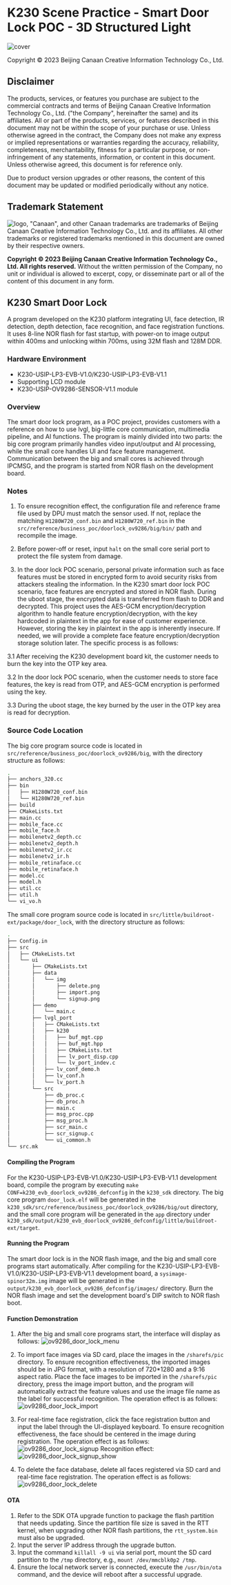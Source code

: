 # K230 Scene Practice - Smart Door Lock POC - 3D Structured Light

![cover](../../../zh/02_applications/business_poc/images/canaan-cover.png)

Copyright © 2023 Beijing Canaan Creative Information Technology Co., Ltd.

<div style="page-break-after:always"></div>

## Disclaimer

The products, services, or features you purchase are subject to the commercial contracts and terms of Beijing Canaan Creative Information Technology Co., Ltd. ("the Company", hereinafter the same) and its affiliates. All or part of the products, services, or features described in this document may not be within the scope of your purchase or use. Unless otherwise agreed in the contract, the Company does not make any express or implied representations or warranties regarding the accuracy, reliability, completeness, merchantability, fitness for a particular purpose, or non-infringement of any statements, information, or content in this document. Unless otherwise agreed, this document is for reference only.

Due to product version upgrades or other reasons, the content of this document may be updated or modified periodically without any notice.

## Trademark Statement

![logo](../../../zh/02_applications/business_poc/images/logo.png), "Canaan", and other Canaan trademarks are trademarks of Beijing Canaan Creative Information Technology Co., Ltd. and its affiliates. All other trademarks or registered trademarks mentioned in this document are owned by their respective owners.

**Copyright © 2023 Beijing Canaan Creative Information Technology Co., Ltd. All rights reserved.**
Without the written permission of the Company, no unit or individual is allowed to excerpt, copy, or disseminate part or all of the content of this document in any form.

<div style="page-break-after:always"></div>

## K230 Smart Door Lock

A program developed on the K230 platform integrating UI, face detection, IR detection, depth detection, face recognition, and face registration functions. It uses 8-line NOR flash for fast startup, with power-on to image output within 400ms and unlocking within 700ms, using 32M flash and 128M DDR.

### Hardware Environment

- K230-USIP-LP3-EVB-V1.0/K230-USIP-LP3-EVB-V1.1
- Supporting LCD module
- K230-USIP-OV9286-SENSOR-V1.1 module

### Overview

The smart door lock program, as a POC project, provides customers with a reference on how to use lvgl, big-little core communication, multimedia pipeline, and AI functions. The program is mainly divided into two parts: the big core program primarily handles video input/output and AI processing, while the small core handles UI and face feature management. Communication between the big and small cores is achieved through IPCMSG, and the program is started from NOR flash on the development board.

### Notes

1. To ensure recognition effect, the configuration file and reference frame file used by DPU must match the sensor used. If not, replace the matching `H1280W720_conf.bin` and `H1280W720_ref.bin` in the `src/reference/business_poc/doorlock_ov9286/big/bin/` path and recompile the image.

1. Before power-off or reset, input `halt` on the small core serial port to protect the file system from damage.

1. In the door lock POC scenario, personal private information such as face features must be stored in encrypted form to avoid security risks from attackers stealing the information. In the K230 smart door lock POC scenario, face features are encrypted and stored in NOR flash. During the uboot stage, the encrypted data is transferred from flash to DDR and decrypted. This project uses the AES-GCM encryption/decryption algorithm to handle feature encryption/decryption, with the key hardcoded in plaintext in the app for ease of customer experience. However, storing the key in plaintext in the app is inherently insecure. If needed, we will provide a complete face feature encryption/decryption storage solution later. The specific process is as follows:

3.1 After receiving the K230 development board kit, the customer needs to burn the key into the OTP key area.

3.2 In the door lock POC scenario, when the customer needs to store face features, the key is read from OTP, and AES-GCM encryption is performed using the key.

3.3 During the uboot stage, the key burned by the user in the OTP key area is read for decryption.

### Source Code Location

The big core program source code is located in `src/reference/business_poc/doorlock_ov9286/big`, with the directory structure as follows:

```sh
.
├── anchors_320.cc
├── bin
│   ├── H1280W720_conf.bin
│   └── H1280W720_ref.bin
├── build
├── CMakeLists.txt
├── main.cc
├── mobile_face.cc
├── mobile_face.h
├── mobilenetv2_depth.cc
├── mobilenetv2_depth.h
├── mobilenetv2_ir.cc
├── mobilenetv2_ir.h
├── mobile_retinaface.cc
├── mobile_retinaface.h
├── model.cc
├── model.h
├── util.cc
├── util.h
└── vi_vo.h
```

The small core program source code is located in `src/little/buildroot-ext/package/door_lock`, with the directory structure as follows:

```sh
.
├── Config.in
├── src
│   ├── CMakeLists.txt
│   └── ui
│       ├── CMakeLists.txt
│       ├── data
│       │   └── img
│       │       ├── delete.png
│       │       ├── import.png
│       │       └── signup.png
│       ├── demo
│       │   └── main.c
│       ├── lvgl_port
│       │   ├── CMakeLists.txt
│       │   ├── k230
│       │   │   ├── buf_mgt.cpp
│       │   │   ├── buf_mgt.hpp
│       │   │   ├── CMakeLists.txt
│       │   │   ├── lv_port_disp.cpp
│       │   │   └── lv_port_indev.c
│       │   ├── lv_conf_demo.h
│       │   ├── lv_conf.h
│       │   └── lv_port.h
│       └── src
│           ├── db_proc.c
│           ├── db_proc.h
│           ├── main.c
│           ├── msg_proc.cpp
│           ├── msg_proc.h
│           ├── scr_main.c
│           ├── scr_signup.c
│           └── ui_common.h
└── src.mk
```

#### Compiling the Program

For the K230-USIP-LP3-EVB-V1.0/K230-USIP-LP3-EVB-V1.1 development board, compile the program by executing `make CONF=k230_evb_doorlock_ov9286_defconfig` in the `k230_sdk` directory. The big core program `door_lock.elf` will be generated in the `k230_sdk/src/reference/business_poc/doorlock_ov9286/big/out` directory, and the small core program will be generated in the `app` directory under `k230_sdk/output/k230_evb_doorlock_ov9286_defconfig/little/buildroot-ext/target`.

#### Running the Program

The smart door lock is in the NOR flash image, and the big and small core programs start automatically. After compiling for the K230-USIP-LP3-EVB-V1.0/K230-USIP-LP3-EVB-V1.1 development board, a `sysimage-spinor32m.img` image will be generated in the `output/k230_evb_doorlock_ov9286_defconfig/images/` directory. Burn the NOR flash image and set the development board's DIP switch to NOR flash boot.

#### Function Demonstration

1. After the big and small core programs start, the interface will display as follows: ![ov9286_door_lock_menu](../../../zh/02_applications/business_poc/images/ov9286_door_lock_menu.png)

1. To import face images via SD card, place the images in the `/sharefs/pic` directory. To ensure recognition effectiveness, the imported images should be in JPG format, with a resolution of 720*1280 and a 9:16 aspect ratio. Place the face images to be imported in the `/sharefs/pic` directory, press the image import button, and the program will automatically extract the feature values and use the image file name as the label for successful recognition. The operation effect is as follows: ![ov9286_door_lock_import](../../../zh/02_applications/business_poc/images/ov9286_door_lock_import.png)

1. For real-time face registration, click the face registration button and input the label through the UI-displayed keyboard. To ensure recognition effectiveness, the face should be centered in the image during registration. The operation effect is as follows: ![ov9286_door_lock_signup](../../../zh/02_applications/business_poc/images/ov9286_door_lock_signup.png)
Recognition effect: ![ov9286_door_lock_signup_show](../../../zh/02_applications/business_poc/images/ov9286_door_lock_signup_show.png)

1. To delete the face database, delete all faces registered via SD card and real-time face registration. The operation effect is as follows: ![ov9286_door_lock_delete](../../../zh/02_applications/business_poc/images/ov9286_door_lock_delete.png)

#### OTA

1. Refer to the SDK OTA upgrade function to package the flash partition that needs updating. Since the partition file size is saved in the RTT kernel, when upgrading other NOR flash partitions, the `rtt_system.bin` must also be upgraded.
1. Input the server IP address through the upgrade button.
1. Input the command `killall -9 ui` via serial port, mount the SD card partition to the `/tmp` directory, e.g., `mount /dev/mmcblk0p2 /tmp`.
1. Ensure the local network server is connected, execute the `/usr/bin/ota` command, and the device will reboot after a successful upgrade.
